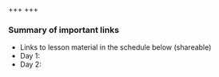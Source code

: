 +++
+++

### Summary of important links

- Links to lesson material in the schedule below (shareable)
- Day 1:
  <!--
  + [NorESM historical development](https://github.com/NorESMhub/NorESM_Workshop_2023/blob/main/presentations/Bentsen_Torsvik_NorESM_user_workshop_20231120.pdf)
  + [NorESM workflow and model structure](https://github.com/NorESMhub/NorESM_Workshop_2023/blob/main/presentations/NorESM_user_workshop_2023.pdf)
  + [Reproducible experiment and model design](https://github.com/NorESMhub/NorESM_Workshop_2023/blob/main/presentations/Steve_Day4_Scripts_ModelDevelopment_SEdycore.pdf)
  -->
- Day 2:
  <!--
  + [Basics on NorESM model output](https://github.com/NorESMhub/NorESM_Workshop_2023/blob/main/presentations/noresm-diag-basics.pdf)
  + [CMIP5/6 and NorESM datasets on NIRD](https://github.com/NorESMhub/NorESM_Workshop_2023/blob/main/presentations/cmip-data.pdf)
  + Model configuration
- [Example scripts for reproducible experiments](https://github.com/NorESMhub/NorESM_Workshop_2023/tree/main/share)
- Collaborative document for questions and notes:<br> https://hackmd.io/fFzNUsuITv6LwlAdL7QfXg
  -->
